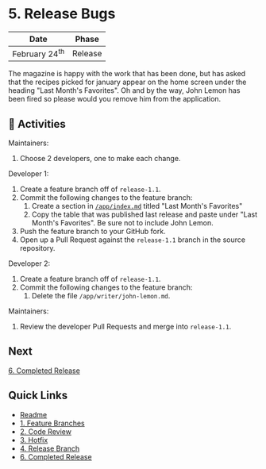 # 5. Release Bugs

| Date | Phase |
| --- | --- |
|  February 24<sup>th</sup> | Release |

The magazine is happy with the work that has been done, but has asked that the recipes picked for january appear on the home screen under the heading "Last Month's Favorites". Oh and by the way, John Lemon has been fired so please would you remove him from the application.

## :running: Activities

Maintainers:

1. Choose 2 developers, one to make each change.

Developer 1:

1. Create a feature branch off of `release-1.1`.
2. Commit the following changes to the feature branch:
    1. Create a section in [`/app/index.md`](/app/index.md) titled "Last Month's Favorites"
    2. Copy the table that was published last release and paste under "Last Month's Favorites". Be sure not to include John Lemon.
3. Push the feature branch to your GitHub fork.
4. Open up a Pull Request against the `release-1.1` branch in the source repository.

Developer 2:

1. Create a feature branch off of `release-1.1`.
2. Commit the following changes to the feature branch:
    1. Delete the file `/app/writer/john-lemon.md`.

Maintainers:

1. Review the developer Pull Requests and merge into `release-1.1`.

## Next

[6. Completed Release](/6-completed-release.md)

## Quick Links

- [Readme](../readme.md)
- [1. Feature Branches](/1-feature-branches.md)
- [2. Code Review](/2-code-review.md)
- [3. Hotfix](/3-hotfix.md)
- [4. Release Branch](/4-release-branch.md)
- [6. Completed Release](/6-completed-release.md)
